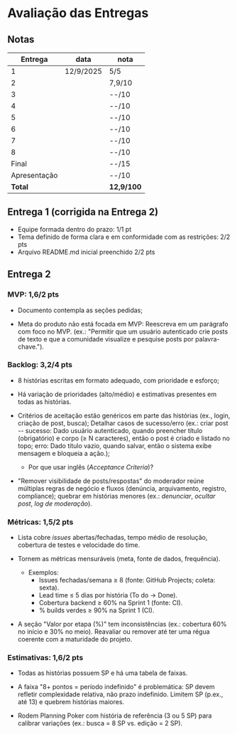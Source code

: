 # Avaliação das Entregas

## Notas

| Entrega      | data      | nota         |
| ------------ | --------- | ------------ |
| 1            | 12/9/2025 | 5/5          |
| 2            |           | 7,9/10       |
| 3            |           | --/10        |
| 4            |           | --/10        |
| 5            |           | --/10        |
| 6            |           | --/10        |
| 7            |           | --/10        |
| 8            |           | --/10        |
| Final        |           | --/15        |
| Apresentação |           | --/10        |
| **Total**    |           | **12,9/100** |

## Entrega 1 (corrigida na Entrega 2)

- Equipe formada dentro do prazo: 1/1 pt
- Tema definido de forma clara e em conformidade com as restrições: 2/2 pts
- Arquivo README.md inicial preenchido 2/2 pts

## Entrega 2

### MVP: 1,6/2 pts

- Documento contempla as seções pedidas;

- Meta do produto não está focada em MVP: Reescreva em um parágrafo com foco no MVP. (ex.: "Permitir que um usuário autenticado crie posts de texto e que a comunidade visualize e pesquise posts por palavra-chave.").

### Backlog: 3,2/4 pts

- 8 histórias escritas em formato adequado, com prioridade e esforço;

- Há variação de prioridades (alto/médio) e estimativas presentes em todas as histórias.

- Critérios de aceitação estão genéricos em parte das histórias (ex., login, criação de post, busca); Detalhar casos de sucesso/erro (ex.: criar post -- sucesso: Dado usuário autenticado, quando preencher título (obrigatório) e corpo (≥ N caracteres), então o post é criado e listado no topo; erro: Dado título vazio, quando salvar, então o sistema exibe mensagem e bloqueia a ação.);

  - Por que usar inglês (_Acceptance Criteria_)?

- "Remover visibilidade de posts/respostas" do moderador reúne múltiplas regras de negócio e fluxos (denúncia, arquivamento, registro, compliance); quebrar em histórias menores (ex.: _denunciar_, _ocultar post_, _log de moderação_).

### Métricas: 1,5/2 pts

- Lista cobre _issues_ abertas/fechadas, tempo médio de resolução, cobertura de testes e velocidade do time.

- Tornem as métricas mensuráveis (meta, fonte de dados, frequência).

  - Exemplos:
    - Issues fechadas/semana ≥ 8 (fonte: GitHub Projects; coleta: sexta).
    - Lead time ≤ 5 dias por história (To do → Done).
    - Cobertura backend ≥ 60% na Sprint 1 (fonte: CI).
    - % builds verdes ≥ 90% na Sprint 1 (CI).

- A seção "Valor por etapa (%)" tem inconsistências (ex.: cobertura 60% no início e 30% no meio). Reavaliar ou remover até ter uma régua coerente com a maturidade do projeto.

### Estimativas: 1,6/2 pts

- Todas as histórias possuem SP e há uma tabela de faixas.

- A faixa "8+ pontos = período indefinido" é problemática: SP devem refletir complexidade relativa, não prazo indefinido. Limitem SP (p.ex., até 13) e quebrem histórias maiores.

- Rodem Planning Poker com história de referência (3 ou 5 SP) para calibrar variações (ex.: busca = 8 SP vs. edição = 2 SP).
